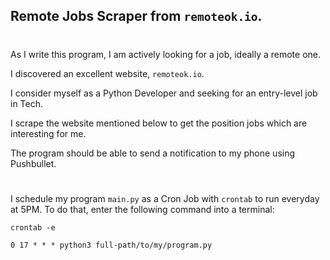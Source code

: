 ## Remote Jobs Scraper from `remoteok.io`.

#

As I write this program, I am actively looking for a job, ideally a remote one.

I discovered an excellent website, `remoteok.io`.

I consider myself as a Python Developer and seeking for an entry-level job in Tech.

I scrape the website mentioned below to get the position jobs which are interesting for me.

The program should be able to send a notification to my phone using Pushbullet.

#

I schedule my program `main.py` as a Cron Job with `crontab` to run everyday at 5PM.
To do that, enter the following command into a terminal:

`crontab -e`

`0 17 * * * python3 full-path/to/my/program.py`
